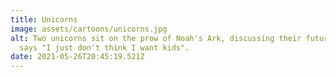 ```yaml
---
title: Unicorns
image: assets/cartoons/unicorns.jpg
alt: Two unicorns sit on the prow of Noah's Ark, discussing their future. One
  says "I just don't think I want kids".
date: 2021-05-26T20:45:19.521Z
---
```

